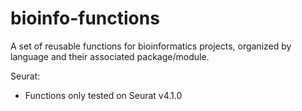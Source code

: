 # bioinfo-functions
A set of reusable functions for bioinformatics projects, organized by language and their associated package/module.  

Seurat:
- Functions only tested on Seurat v4.1.0
